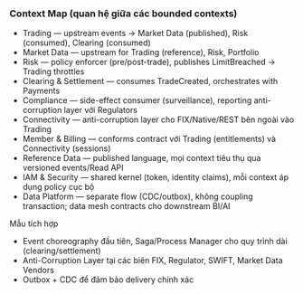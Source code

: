 ### Context Map (quan hệ giữa các bounded contexts)

- Trading — upstream events → Market Data (published), Risk (consumed), Clearing (consumed)
- Market Data — upstream for Trading (reference), Risk, Portfolio
- Risk — policy enforcer (pre/post-trade), publishes LimitBreached → Trading throttles
- Clearing & Settlement — consumes TradeCreated, orchestrates with Payments
- Compliance — side-effect consumer (surveillance), reporting anti-corruption layer với Regulators
- Connectivity — anti-corruption layer cho FIX/Native/REST bên ngoài vào Trading
- Member & Billing — conforms contract với Trading (entitlements) và Connectivity (sessions)
- Reference Data — published language, mọi context tiêu thụ qua versioned events/Read API
- IAM & Security — shared kernel (token, identity claims), mỗi context áp dụng policy cục bộ
- Data Platform — separate flow (CDC/outbox), không coupling transaction; data mesh contracts cho downstream BI/AI

Mẫu tích hợp
- Event choreography đầu tiên, Saga/Process Manager cho quy trình dài (clearing/settlement)
- Anti-Corruption Layer tại các biên FIX, Regulator, SWIFT, Market Data Vendors
- Outbox + CDC để đảm bảo delivery chính xác


